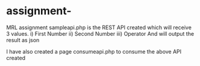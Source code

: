 # assignment-
MRL assignment 
sampleapi.php is the REST API created which will receive 3 values.
i) First Number
ii) Second Number
iii) Operator
And will output the result as json

I have also created a page consumeapi.php to consume the above API  created 
